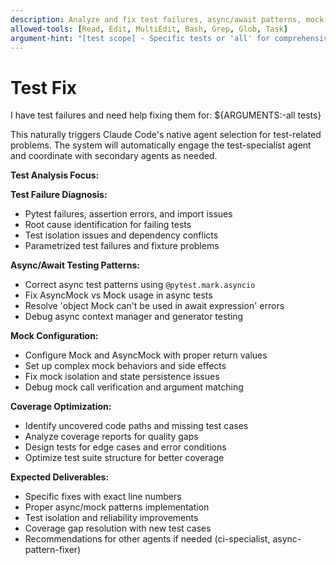 ```yaml
---
description: Analyze and fix test failures, async/await patterns, mock configurations, and coverage issues
allowed-tools: [Read, Edit, MultiEdit, Bash, Grep, Glob, Task]
argument-hint: "[test scope] - Specific tests or 'all' for comprehensive analysis"
---
```


# Test Fix

I have test failures and need help fixing them for: ${ARGUMENTS:-all tests}

This naturally triggers Claude Code's native agent selection for test-related problems. The system will automatically engage the test-specialist agent and coordinate with secondary agents as needed.

**Test Analysis Focus:**

**Test Failure Diagnosis:**
- Pytest failures, assertion errors, and import issues
- Root cause identification for failing tests
- Test isolation issues and dependency conflicts
- Parametrized test failures and fixture problems

**Async/Await Testing Patterns:**
- Correct async test patterns using `@pytest.mark.asyncio`
- Fix AsyncMock vs Mock usage in async tests
- Resolve 'object Mock can't be used in await expression' errors
- Debug async context manager and generator testing

**Mock Configuration:**
- Configure Mock and AsyncMock with proper return values
- Set up complex mock behaviors and side effects
- Fix mock isolation and state persistence issues
- Debug mock call verification and argument matching

**Coverage Optimization:**
- Identify uncovered code paths and missing test cases
- Analyze coverage reports for quality gaps
- Design tests for edge cases and error conditions
- Optimize test suite structure for better coverage

**Expected Deliverables:**
- Specific fixes with exact line numbers
- Proper async/mock patterns implementation
- Test isolation and reliability improvements
- Coverage gap resolution with new test cases
- Recommendations for other agents if needed (ci-specialist, async-pattern-fixer)
